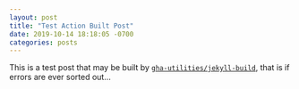 ```yaml
---
layout: post
title: "Test Action Built Post"
date: 2019-10-14 18:18:05 -0700
categories: posts
---
```


This is a test post that may be built by [`gha-utilities/jekyll-build`](https://github.com/gha-utilities/jekyll-build), that is if errors are ever sorted out...
